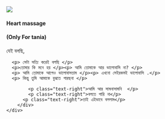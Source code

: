 <!DOCTYPE html>
<html lang="en" >
<head>
  <meta charset="UTF-8">
  <title>CodePen - [3D] Birthday Card</title>
  <link href="https://fonts.googleapis.com/css?family=Indie+Flower" rel="stylesheet">
<link href="https://fonts.googleapis.com/css?family=Amatic+SC" rel="stylesheet"><link rel="stylesheet" href="./style.css">

</head>
<body>
<!-- partial:index.partial.html -->
<div class="card">
		<div class="imgBox">
			<div class="bark"></div>
			<img src="https://www2.online-converting.com/upload/api_db7eebce9e/result.jpg">
		</div>
		<div class="details">
			<h4 class="color1">Heart massage</h2>
			<h4 class="color2 margin">(Only For tania)</h3>
			<p>যেই বলছি,</p>

      <p> সেটা সত্যি করেই বলছি </p>
      <p>তোমার কি মনে হয় </p><p> আমি তোমাকে আর ভালোবাসি না? </p>
      <p> আমি তোমাকে আগেও ভালোবাসতাম </p><p> এখনো সেইরকমই ভালোবাসি .</p>
      <p> কিন্তু তুমি আমাকে বুঝতে পারছনা </p>
			
			<p class="text-right">আমি আর সামনাসামনি  </p>
			<p class="text-right">বলতে পারি না</p>
		  <p class="text-right">তাই এইভাবে বললাম</p>
		</div>
	</div>
<!-- partial -->
  <script  src="./script.js"></script>

</body>
</html>
